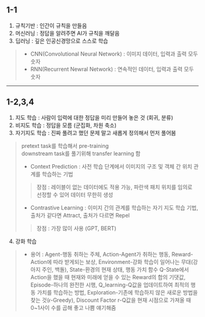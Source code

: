 ## 1-1
1. 규칙기반 : 인간이 규칙을 만들음
2. 머신러닝 : 정답을 알려주면 AI가 규칙을 깨달음 
3. 딥러닝 : 깊은 인공신경망으로 스스로 학습
> - CNN(Convolutional Neural Network) : 이미지 데이터, 입력과 출력 모두 숫자
> - RNN(Recurrent Newral Network) : 연속적인 데이터, 입력과 출력 모두 숫자
---
## 1-2,3,4
1. 지도 학습 : 사람이 입력에 대한 정답을 미리 만들어 놓은 것 (회귀, 분류)
2. 비지도 학습 : 정답을 모름 (군집화, 차원 축소)
3. 자기지도 학습 : 진짜 풀려고 했던 문제 말고 새롭게 정의해서 먼저 풀어봄
> pretext task를 학습해서 pre-training <br>
> downstream task를 풀기위해 transfer learning 함
> - Context Prediction : 사전 학습 단계에서 이미지의 구조 및 객체 간 위치 관계를 학습하는 기법
>> 장점 : 레이블이 없는 데이터에도 적용 가능, 파란색 패치 위치를 임의로 선정할 수 있어 데이터 무한히 생성
> - Contrastive Learning : 이미지 간의 관계를 학습하는 자기 지도 학습 기법, 출처가 같다면 Attract, 출처가 다르면 Repel
>> 장점 : 가장 많이 사용 (GPT, BERT)
4. 강화 학습 
> - 용어 : Agent-행동 취하는 주체, Action-Agent가 취하는 행동, Reward-Action에 따라 받게되는 보상, Environment-강화 학습이 일어나는 무대(강아지 주인, 백돌), State-환경의 현재 상태, 행동 가치 함수 Q-State에서 Action을 했을 때 현재와 미래에 얻을 수 있는 Reward의 합의 기댓값, Episode-하나의 완전한 시행, Q_learning-Q값을 업데이트하여 최적의 행동 가치를 학습하는 방법, Exploration-기존에 학습하지 않은 새로운 방법을 찾는 것(𝜖-Greedy), Discount Factor r-Q값을 현재 시점으로 가져올 때 0~1사이 수를 곱해 좋고 나쁨 얘기해줌
